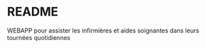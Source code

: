 # README

WEBAPP pour assister les infirmières et aides soignantes dans leurs tournées quotidiennes
